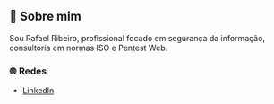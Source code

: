 ## 👋 Sobre mim

Sou Rafael Ribeiro, profissional focado em segurança da informação, consultoria em normas ISO e Pentest Web.

### 🌐 Redes

- [LinkedIn](https://www.linkedin.com/in/rafaelribeirong)
